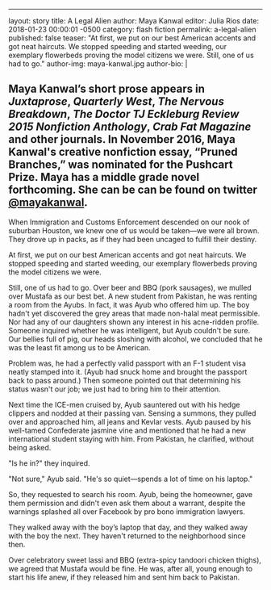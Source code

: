 ---
layout: story
title: A Legal Alien
author: Maya Kanwal
editor: Julia Rios
date: 2018-01-23 00:00:01 -0500
category: flash fiction
permalink: a-legal-alien
published: false
teaser: "At first, we put on our best American accents and got neat haircuts. We stopped speeding and started weeding, our exemplary flowerbeds proving the model citizens we were. Still, one of us had to go."
author-img: maya-kanwal.jpg
author-bio: |
##   Maya Kanwal’s short prose appears in _Juxtaprose_, _Quarterly West_, _The Nervous Breakdown_, _The Doctor TJ Eckleburg Review 2015 Nonfiction Anthology_, _Crab Fat Magazine_ and other journals. In November 2016, Maya Kanwal's creative nonfiction essay, “Pruned Branches,” was nominated for the Pushcart Prize. Maya has a middle grade novel forthcoming. She can be can be found on twitter [@mayakanwal][1].

When Immigration and Customs Enforcement descended on our nook of suburban Houston, we knew one of us would be taken—we were all brown. They drove up in packs, as if they had been uncaged to fulfill their destiny.

At first, we put on our best American accents and got neat haircuts. We stopped speeding and started weeding, our exemplary flowerbeds proving the model citizens we were.

Still, one of us had to go. Over beer and BBQ (pork sausages), we mulled over Mustafa as our best bet. A new student from Pakistan, he was renting a room from the Ayubs. In fact, it was Ayub who offered him up. The boy hadn't yet discovered the grey areas that made non-halal meat permissible. Nor had any of our daughters shown any interest in his acne-ridden profile. Someone inquired whether he was intelligent, but Ayub couldn't be sure. Our bellies full of pig, our heads sloshing with alcohol, we concluded that he was the least fit among us to be American.

Problem was, he had a perfectly valid passport with an F-1 student visa neatly stamped into it. (Ayub had snuck home and brought the passport back to pass around.) Then someone pointed out that determining his status wasn't our job; we just had to bring him to their attention.

Next time the ICE-men cruised by, Ayub sauntered out with his hedge clippers and nodded at their passing van. Sensing a summons, they pulled over and approached him, all jeans and Kevlar vests. Ayub paused by his well-tamed Confederate jasmine vine and mentioned that he had a new international student staying with him. From Pakistan, he clarified, without being asked.

"Is he in?" they inquired.

"Not sure," Ayub said. "He's so quiet—spends a lot of time on his laptop."

So, they requested to search his room. Ayub, being the homeowner, gave them permission and didn't even ask them about a warrant, despite the warnings splashed all over Facebook by pro bono immigration lawyers.

They walked away with the boy’s laptop that day, and they walked away with the boy the next. They haven't returned to the neighborhood since then.

Over celebratory sweet lassi and BBQ (extra-spicy tandoori chicken thighs), we agreed that Mustafa would be fine. He was, after all, young enough to start his life anew, if they released him and sent him back to Pakistan.

[1]:	https://twitter.com/mayakanwal